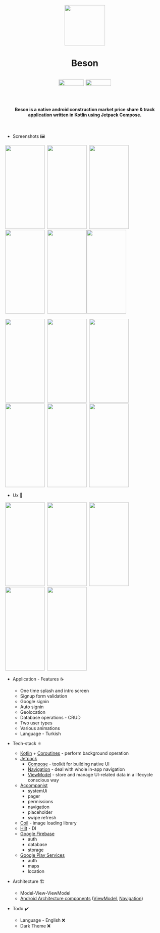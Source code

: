 <p align="center">
  <img src="https://user-images.githubusercontent.com/50905347/188015028-c308446f-4ada-4453-8b45-d98a10e0627b.png" width="128" height="128">
</p>
<h1>
  <p align="center">
    Beson
  </p>
  <p align="center">
    <img src="https://img.shields.io/badge/Android-3DDC84?style=for-the-badge&logo=android&logoColor=white" width="80" height="20"> 
    <img src="https://img.shields.io/badge/Kotlin-0095D5?&style=for-the-badge&logo=kotlin&logoColor=white" width="80" height="20">
  </p>
  <h4>
    <br>
    <p align="center">
      Beson is a native android construction market price share & track application written in Kotlin using Jetpack Compose.
    </p>
    <br>
  </h4>
</h1>

* Screenshots 🖼️

<img src="https://user-images.githubusercontent.com/50905347/188265230-457f0f78-1388-4cb0-9867-57172bfc903d.png" width="125" height="265">&nbsp;&nbsp;<img src="https://user-images.githubusercontent.com/50905347/188265232-bdab2770-34c0-43be-9a4c-1080cadc9cbf.png" width="125" height="265">&nbsp;&nbsp;<img src="https://user-images.githubusercontent.com/50905347/188265233-8c2c78ef-4425-4ee1-83ea-d8502ca1fe60.png" width="125" height="265">&nbsp;&nbsp;<img src="https://user-images.githubusercontent.com/50905347/188265235-c3eb17cd-7678-48b8-bc33-3b5c400fe0db.png" width="125" height="265">&nbsp;&nbsp;<img src="https://user-images.githubusercontent.com/50905347/188265237-dda314e7-b1be-4bb5-bbcc-150b359a7c4f.png" width="125" height="265"><img src="https://user-images.githubusercontent.com/50905347/188265238-8dbe3d62-8bce-4cae-85fe-fdd01dbf9c2f.png" width="125" height="265">

<img src="https://user-images.githubusercontent.com/50905347/188265239-77330602-3f53-4f95-b64d-517e11cf26d6.png" width="125" height="265">&nbsp;&nbsp;<img src="https://user-images.githubusercontent.com/50905347/188265240-fb064a8d-2f07-49bf-9efc-241e32df5315.png" width="125" height="265">&nbsp;&nbsp;<img src="https://user-images.githubusercontent.com/50905347/188265241-08dc8196-f2d7-41b1-8da7-8f85b1efdd1f.png" width="125" height="265">&nbsp;&nbsp;<img src="https://user-images.githubusercontent.com/50905347/188265242-226773bd-14ca-4b3a-aeb6-55b523430b6d.png" width="125" height="265">&nbsp;&nbsp;<img src="https://user-images.githubusercontent.com/50905347/188265244-7da57bf4-80aa-4c43-9f8e-9cf467e7a0fc.png" width="125" height="265">&nbsp;&nbsp;<img src="https://user-images.githubusercontent.com/50905347/188265245-af97e56d-20c4-465b-aa05-b824d194f335.png" width="125" height="265">

* Ux 🧪

<img src="https://user-images.githubusercontent.com/50905347/173789647-9cd5d0b3-cf3b-4a90-ae21-5da852089549.gif" width="125" height="265">&nbsp;&nbsp;<img src="https://user-images.githubusercontent.com/50905347/173789665-6acdb72a-0887-4aee-a0de-cf9c6067b4c1.gif" width="125" height="265">&nbsp;&nbsp;<img src="https://user-images.githubusercontent.com/50905347/173789693-80e0fbb1-80db-4385-96e9-3a33968f3b71.gif" width="125" height="265">&nbsp;&nbsp;<img src="https://user-images.githubusercontent.com/50905347/173789707-684cab38-dcec-4393-98c3-43565a1b9499.gif" width="125" height="265">&nbsp;&nbsp;<img src="https://user-images.githubusercontent.com/50905347/173789723-9f6b3928-dc42-433f-a01c-bb6a763d00fe.gif" width="125" height="265">

* Application - Features ☕
   * One time splash and intro screen
   * Signup form validation
   * Google signin
   * Auto signin
   * Geolocation
   * Database operations - CRUD
   * Two user types
   * Various animations
   * Language - Turkish

* Tech-stack ⚛️
    * [Kotlin](https://kotlinlang.org/) + [Coroutines](https://kotlinlang.org/docs/reference/coroutines-overview.html) - perform background operation
    * [Jetpack](https://developer.android.com/jetpack)
        * [Compose](https://developer.android.com/jetpack/compose) - toolkit for building native UI
        * [Navigation](https://developer.android.com/topic/libraries/architecture/navigation/) - deal with whole in-app navigation      
        * [ViewModel](https://developer.android.com/topic/libraries/architecture/viewmodel) - store and manage UI-related data in a lifecycle conscious way
    * [Accompanist](https://github.com/google/accompanist)
        * systemUi
        * pager
        * permissions
        * navigation
        * placeholder
        * swipe refresh
    * [Coil](https://coil-kt.github.io/coil/) - image loading library 
    * [Hilt](https://dagger.dev/hilt/) - DI
    * [Google Firebase](https://firebase.google.com)
        * auth
        * database
        * storage
    * [Google Play Services](https://developers.google.com/android)
        * auth
        * maps
        * location
* Architecture 🏗️
    * Model-View-ViewModel
    * [Android Architecture components](https://developer.android.com/topic/libraries/architecture) ([ViewModel](https://developer.android.com/topic/libraries/architecture/viewmodel), [Navigation](https://developer.android.com/jetpack/androidx/releases/navigation))
 
 * Todo ✔️
   * Language - English ❌
   * Dark Theme ❌
